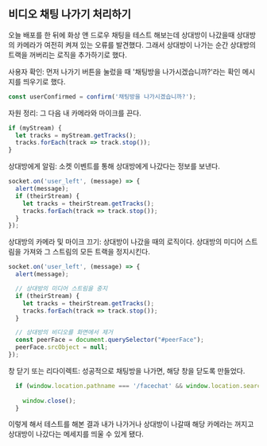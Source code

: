 ## 비디오 채팅 나가기 처리하기

오늘 배포를 한 뒤에 화상 앤 드로우 채팅을 테스트 해보는데 상대방이 나갔을때 상대방의 카메라가 여전히 켜져 있는 오류를 발견했다. 그래서 상대방이 나가는 순간 상대방의 트랙을 꺼버리는 로직을 추가하기로 했다.

사용자 확인: 먼저 나가기 버튼을 눌렀을 때 '채팅방을 나가시겠습니까?'라는 확인 메시지를 띄우기로 했다.
```javascript
const userConfirmed = confirm('채팅방을 나가시겠습니까?');
```

자원 정리: 그 다음 내 카메라와 마이크를 끈다.

```javascript
if (myStream) {
  let tracks = myStream.getTracks();
  tracks.forEach(track => track.stop());
}
```

상대방에게 알림: 소켓 이벤트를 통해 상대방에게 나갔다는 정보를 보낸다.


```javascript
socket.on('user_left', (message) => {
  alert(message);
  if (theirStream) {
    let tracks = theirStream.getTracks();
    tracks.forEach(track => track.stop());
  }
});
```

상대방의 카메라 및 마이크 끄기: 상대방이 나갔을 때의 로직이다. 상대방의 미디어 스트림을 가져와 그 스트림의 모든 트랙을 정지시킨다.

```javascript
socket.on('user_left', (message) => {
  alert(message);

  // 상대방의 미디어 스트림을 중지
  if (theirStream) {
    let tracks = theirStream.getTracks();
    tracks.forEach(track => track.stop());
  }

  // 상대방의 비디오를 화면에서 제거
  const peerFace = document.querySelector("#peerFace");
  peerFace.srcObject = null;
});
```


창 닫기 또는 리다이렉트: 성공적으로 채팅방을 나가면, 해당 창을 닫도록 만들었다.


```javascript
  if (window.location.pathname === '/facechat' && window.location.search === `?room=${roomId}`) {
    
    window.close();
  }
  ```

  이렇게 해서 테스트를 해본 결과 내가 나가거나 상대방이 나갈때 해당 카메라는 꺼지고 상대방이 나갔다는 메세지를 띄울 수 있게 됐다.